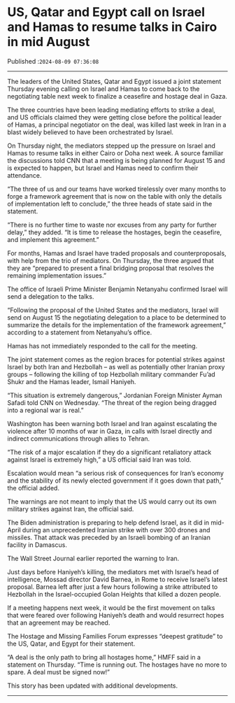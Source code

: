# US, Qatar and Egypt call on Israel and Hamas to resume talks in Cairo in mid August

Published :`2024-08-09 07:36:08`

---

The leaders of the United States, Qatar and Egypt issued a joint statement Thursday evening calling on Israel and Hamas to come back to the negotiating table next week to finalize a ceasefire and hostage deal in Gaza.

The three countries have been leading mediating efforts to strike a deal, and US officials claimed they were getting close before the political leader of Hamas, a principal negotiator on the deal, was killed last week in Iran in a blast widely believed to have been orchestrated by Israel.

On Thursday night, the mediators stepped up the pressure on Israel and Hamas to resume talks in either Cairo or Doha next week. A source familiar the discussions told CNN that a meeting is being planned for August 15 and is expected to happen, but Israel and Hamas need to confirm their attendance.

“The three of us and our teams have worked tirelessly over many months to forge a framework agreement that is now on the table with only the details of implementation left to conclude,” the three heads of state said in the statement.

“There is no further time to waste nor excuses from any party for further delay,” they added. “It is time to release the hostages, begin the ceasefire, and implement this agreement.”

For months, Hamas and Israel have traded proposals and counterproposals, with help from the trio of mediators. On Thursday, the three argued that they are “prepared to present a final bridging proposal that resolves the remaining implementation issues.”

The office of Israeli Prime Minister Benjamin Netanyahu confirmed Israel will send a delegation to the talks.

“Following the proposal of the United States and the mediators, Israel will send on August 15 the negotiating delegation to a place to be determined to summarize the details for the implementation of the framework agreement,” according to a statement from Netanyahu’s office.

Hamas has not immediately responded to the call for the meeting.

The joint statement comes as the region braces for potential strikes against Israel by both Iran and Hezbollah – as well as potentially other Iranian proxy groups – following the killing of top Hezbollah military commander Fu’ad Shukr and the Hamas leader, Ismail Haniyeh.

“This situation is extremely dangerous,” Jordanian Foreign Minister Ayman Safadi told CNN on Wednesday. “The threat of the region being dragged into a regional war is real.”

Washington has been warning both Israel and Iran against escalating the violence after 10 months of war in Gaza, in calls with Israel directly and indirect communications through allies to Tehran.

“The risk of a major escalation if they do a significant retaliatory attack against Israel is extremely high,” a US official said Iran was told.

Escalation would mean “a serious risk of consequences for Iran’s economy and the stability of its newly elected government if it goes down that path,” the official added.

The warnings are not meant to imply that the US would carry out its own military strikes against Iran, the official said.

The Biden administration is preparing to help defend Israel, as it did in mid-April during an unprecedented Iranian strike with over 300 drones and missiles. That attack was preceded by an Israeli bombing of an Iranian facility in Damascus.

The Wall Street Journal earlier reported the warning to Iran.

Just days before Haniyeh’s killing, the mediators met with Israel’s head of intelligence, Mossad director David Barnea, in Rome to receive Israel’s latest proposal. Barnea left after just a few hours following a strike attributed to Hezbollah in the Israel-occupied Golan Heights that killed a dozen people.

If a meeting happens next week, it would be the first movement on talks that were feared over following Haniyeh’s death and would resurrect hopes that an agreement may be reached.

The Hostage and Missing Families Forum expresses “deepest gratitude” to the US, Qatar, and Egypt for their statement.

“A deal is the only path to bring all hostages home,” HMFF said in a statement on Thursday. “Time is running out. The hostages have no more to spare. A deal must be signed now!”

This story has been updated with additional developments.

---

